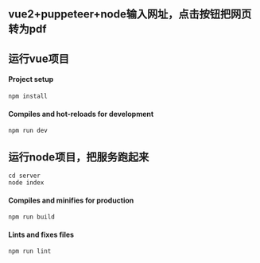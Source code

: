 ## vue2+puppeteer+node输入网址，点击按钮把网页转为pdf

## 运行vue项目
#### Project setup
```
npm install
```

#### Compiles and hot-reloads for development
```
npm run dev
```

## 运行node项目，把服务跑起来

```
cd server
node index
```


#### Compiles and minifies for production
```
npm run build
```

#### Lints and fixes files
```
npm run lint
```